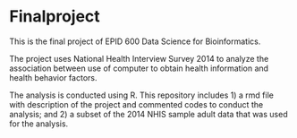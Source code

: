 # Finalproject

This is the final project of EPID 600 Data Science for Bioinformatics.

The project uses National Health Interview Survey 2014 to analyze the association between use of computer to obtain health information and health behavior factors.

The analysis is conducted using R. This repository includes 1) a rmd file with description of the project and commented codes to conduct the analysis; and 2) a subset of the 2014 NHIS sample adult data that was used for the analysis.
